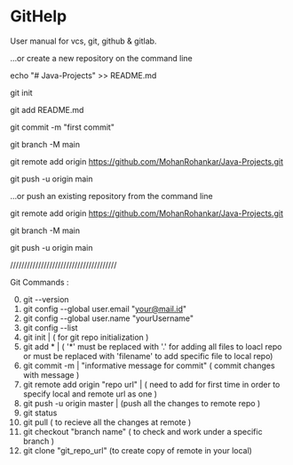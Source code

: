 # GitHelp

User manual for vcs, git, github &amp; gitlab.

…or create a new repository on the command line

echo "# Java-Projects" >> README.md

git init

git add README.md

git commit -m "first commit"

git branch -M main

git remote add origin https://github.com/MohanRohankar/Java-Projects.git

git push -u origin main

…or push an existing repository from the command line

git remote add origin https://github.com/MohanRohankar/Java-Projects.git

git branch -M main

git push -u origin main


//////////////////////////////////////


 Git Commands :
 
 0.  git --version 
 1.  git config --global user.email "your@mail.id"
 2.  git config --global user.name "yourUsername"
 3.  git config --list
 4.  git init | ( for git repo initialization )
 5.  git add * | ( '*' must be replaced with '.' for adding all files to loacl repo or must be replaced with 'filename' to add specific file to local repo)
 6.  git commit -m | "informative message for commit" ( commit changes with message )
 7.  git remote add origin "repo url" |  ( need to add for first time in order to specify local and remote url as one )
 8.  git push -u origin master | (push all the changes to remote repo )
 9.  git status
 10. git pull ( to recieve all the changes at remote )
 11. git checkout "branch name" ( to check and work under a specific branch )
 12. git clone "git_repo_url" (to create copy of remote in your local)
  
